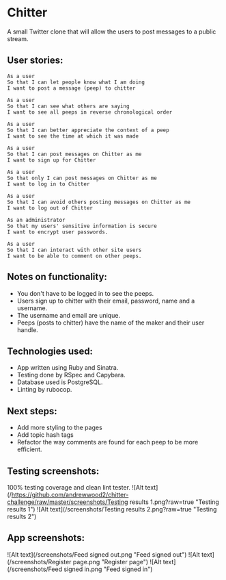 Chitter
=======

A small Twitter clone that will allow the users to post messages to a public stream.

User stories:
-------

```
As a user
So that I can let people know what I am doing  
I want to post a message (peep) to chitter

As a user
So that I can see what others are saying  
I want to see all peeps in reverse chronological order

As a user
So that I can better appreciate the context of a peep
I want to see the time at which it was made

As a user
So that I can post messages on Chitter as me
I want to sign up for Chitter

As a user
So that only I can post messages on Chitter as me
I want to log in to Chitter

As a user
So that I can avoid others posting messages on Chitter as me
I want to log out of Chitter

As an administrator
So that my users' sensitive information is secure
I want to encrypt user passwords.

As a user
So that I can interact with other site users
I want to be able to comment on other peeps.

```

Notes on functionality:
------

* You don't have to be logged in to see the peeps.
* Users sign up to chitter with their email, password, name and a username.
* The username and email are unique.
* Peeps (posts to chitter) have the name of the maker and their user handle.

Technologies used:
-------

* App written using Ruby and Sinatra.
* Testing done by RSpec and Capybara.
* Database used is PostgreSQL.
* Linting by rubocop.

Next steps:
-------

* Add more styling to the pages
* Add topic hash tags
* Refactor the way comments are found for each peep to be more efficient.

Testing screenshots:
-------

100% testing coverage and clean lint tester.
![Alt text](/https://github.com/andrewwood2/chitter-challenge/raw/master/screenshots/Testing results 1.png?raw=true "Testing results 1")
![Alt text](/screenshots/Testing results 2.png?raw=true "Testing results 2")  

App screenshots:
-------

![Alt text](/screenshots/Feed signed out.png "Feed signed out")
![Alt text](/screenshots/Register page.png "Register page")
![Alt text](/screenshots/Feed signed in.png "Feed signed in")
